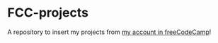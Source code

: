 # FCC-projects
A repository to insert my projects from [my account in freeCodeCamp](https://www.freecodecamp.org/lirbre)!
